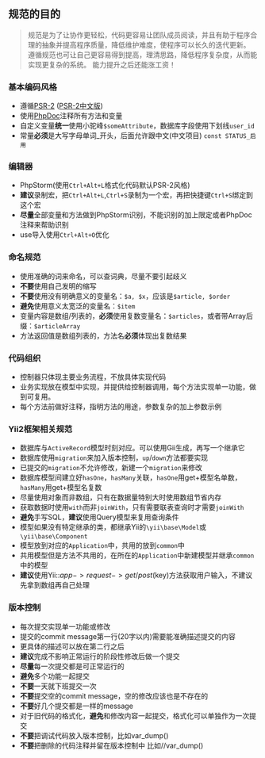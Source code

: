 ## 规范的目的
> 规范是为了让协作更轻松，代码更容易让团队成员阅读，并且有助于程序合理的抽象并提高程序质量，降低维护难度，使程序可以长久的迭代更新。
> 遵循规范也可让自己更容易得到提高，理清思路，降低程序复杂度，从而能实现更复杂的系统。
> 能力提升之后还能涨工资！

### 基本编码风格
- 遵循[PSR-2](http://www.php-fig.org/psr/psr-2/) ([PSR-2中文版](https://segmentfault.com/a/1190000002521620))
- 使用[PhpDoc](https://zh.wikipedia.org/wiki/PHPDoc)注释所有方法和变量
- 自定义变量**统一**使用小驼峰`$someAttribute`，数据库字段使用下划线`user_id`
- 常量**必须**是大写字母单词_开头，后面允许跟中文(中文项目) `const STATUS_启用`

### 编辑器
- PhpStorm(使用`Ctrl+Alt+L`格式化代码默认PSR-2风格)
- **建议**录制宏，把`Ctrl+Alt+L`,`Ctrl+S`录制为一个宏，再把快捷键`Ctrl+S`绑定到这个宏
- **尽量**全部变量和方法做到PhpStorm识别，不能识别的加上限定或者PhpDoc注释来帮助识别
- use导入使用`Ctrl+Alt+O`优化

### 命名规范
- 使用准确的词来命名，可以查词典，尽量不要引起歧义
- **不要**使用自己发明的缩写
- **不要**使用没有明确意义的变量名：`$a, $x`，应该是`$article, $order`
- **避免**使用意义太宽泛的变量名：`$item`
- 变量内容是数组/列表的，**必须**使用复数变量名：`$articles`，或者带Array后缀：`$articleArray`
- 方法返回值是数组列表的，方法名**必须**体现出复数结果

### 代码组织
- 控制器只体现主要业务流程，不放具体实现代码
- 业务实现放在模型中实现，并提供给控制器调用，每个方法实现单一功能，做到可复用。
- 每个方法前做好注释，指明方法的用途，参数复杂的加上参数示例

### Yii2框架相关规范
- 数据库与`ActiveRecord`模型时刻对应。可以使用Gii生成，再写一个继承它
- 数据库使用`migration`来加入版本控制，`up`/`down`方法都要实现
- 已提交的`migration`不允许修改，新建一个`migration`来修改
- 数据库模型间建立好`hasOne`，`hasMany`关联，`hasOne`用get+模型名单数，`hasMany`用get+模型名复数
- 尽量使用对象而非数组，只有在数据量特别大时使用数组节省内存
- 获取数据时使用`with`而非`joinWith`，只有需要联表查询时才需要`joinWith`
- **避免**手写SQL，**建议**使用Query模型来复用查询条件
- 模型如果没有特定继承的类，都继承Yii的`\yii\base\Model`或`\yii\base\Component`
- 模型放到对应的`Application`中，共用的放到`common`中
- 共用模型但是方法不共用的，在所在的`Application`中新建模型并继承`common`中的模型
- **建议**使用Yii::$app->request->get/post($key)方法获取用户输入，不建议先拿到数组再自己处理

### 版本控制
- 每次提交实现单一功能或修改
- 提交的commit message第一行(20字以内)需要能准确描述提交的内容
- 更具体的描述可以放在第二行之后
- **建议**完成不影响正常运行的阶段性修改后做一个提交
- **尽量**每一次提交都是可正常运行的
- **避免**多个功能一起提交
- **不要**一天就下班提交一次
- **不要**提交空的commit message，空的修改应该也是不存在的
- **不要**好几个提交都是一样的message
- 对于旧代码的格式化，**避免**和修改内容一起提交，格式化可以单独作为一次提交
- **不要**把调试代码放入版本控制，比如var_dump()
- **不要**把删除的代码注释并留在版本控制中 比如//var_dump()